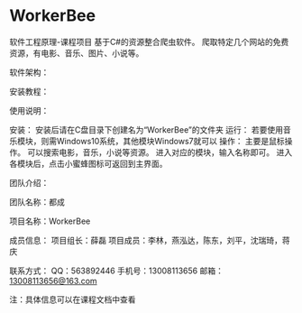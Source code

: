 # WorkerBee
软件工程原理-课程项目
基于C#的资源整合爬虫软件。 爬取特定几个网站的免费资源，有电影、音乐、图片、小说等。

软件架构：

安装教程：

使用说明：

安装：
	安装后请在C盘目录下创建名为“WorkerBee”的文件夹
运行：
	若要使用音乐模块，则需Windows10系统，其他模块Windows7就可以
操作：
	主要是鼠标操作。
	可以搜索电影，音乐，小说等资源。
	进入对应的模块，输入名称即可。
	进入各模块后，点击小蜜蜂图标可返回到主界面。

团队介绍：

团队名称：都成

项目名称：WorkerBee

成员信息：
	项目组长：薛磊
	项目成员：李林，燕泓达，陈东，刘平，沈瑞琦，蒋庆

联系方式：
	QQ：563892446
	手机号：13008113656
	邮箱：13008113656@163.com

注：具体信息可以在课程文档中查看
